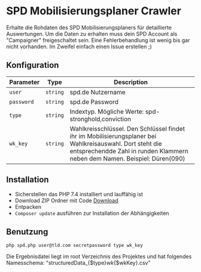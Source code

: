 # SPD Mobilisierungsplaner Crawler
Erhalte die Rohdaten des SPD Mobilisierungsplaners für detaillierte Auswertungen. Um die Daten zu erhalten muss dein SPD Account als "Campaigner" freigeschaltet sein. Eine Fehlerbehandlung ist wenig bis gar nicht vorhanden. Im Zweifel einfach einen Issue erstellen ;)

## Konfiguration
| Parameter | Type | Description
|---|---|---|
| `user`| `string` | spd.de Nutzername |
| `password`| `string` | spd.de Password |
| `type` | `string` | Indextyp. Mögliche Werte: spd-stronghold,conviction|
| `wk_key` | `string` | Wahlkreisschlüssel. Den Schlüssel findet ihr im Mobilisierungsplaner bei Wahlkreisauswahl. Dort steht die entsprechendde Zahl in runden Klammern neben dem Namen. Beispiel: Düren(090) |

## Installation
- Sicherstellen das PHP 7.4 installiert und lauffähig ist
- Download ZIP Ordner mit Code [Download](https://github.com/JUVOJustin/spd-mobi-crawler/archive/refs/heads/main.zip)
- Entpacken
- `Composer update` ausführen zur Installation der Abhängigkeiten

## Benutzung
```php spd.php user@tld.com secretpassword type wk_key```

Die Ergebnisdatei liegt im root Verzeichnis des Projektes und hat folgendes Namesschema: "structuredData_{$type}_wk_{$wkKey}.csv"

